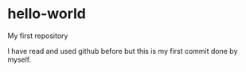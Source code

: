 # hello-world
My first repository

I have read and used github before but this is my first commit done by myself. 
